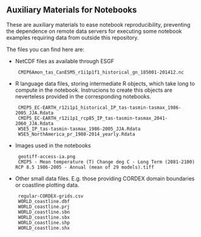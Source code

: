 ## Auxiliary Materials for Notebooks

These are auxiliary materials to ease notebook reproducibility, preventing the
dependence on remote data servers for executing some notebook examples
requiring data from outside this repository.

The files you can find here are:

 * NetCDF files as available through ESGF

        CMIP6Amon_tas_CanESM5_r1i1p1f1_historical_gn_185001-201412.nc

 * R language data files, storing intermediate R objects, which take long to compute
   in the notebook. Instrucions to create this objects are neverteless provided in
   the corresponding notebooks.
   
        CMIP5_EC-EARTH_r12i1p1_historical_IP_tas-tasmin-tasmax_1986-2005_JJA.Rdata
        CMIP5_EC-EARTH_r12i1p1_rcp85_IP_tas-tasmin-tasmax_2041-2060_JJA.Rdata
        W5E5_IP_tas-tasmin-tasmax_1986-2005_JJA.Rdata
        W5E5_NorthAmerica_pr_1980-2014_yearly.Rdata

 * Images used in the notebooks

        geotiff-access-ia.png
        CMIP5 - Mean temperature (T) Change deg C - Long Term (2081-2100) RCP 8.5 1986-2005 - Annual (mean of 29 models).tiff

 * Other small data files. E.g. those providing CORDEX domain boundaries or coastline plotting data.

        regular-CORDEX-grids.csv
        WORLD_coastline.dbf
        WORLD_coastline.prj
        WORLD_coastline.sbn
        WORLD_coastline.sbx
        WORLD_coastline.shp
        WORLD_coastline.shx
